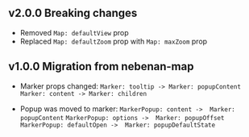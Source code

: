 ## v2.0.0 Breaking changes
- Removed `Map: defaultView` prop
- Replaced `Map: defaultZoom` prop with `Map: maxZoom` prop

## v1.0.0 Migration from nebenan-map
- Marker props changed:
`Marker: tooltip -> Marker: popupContent`
`Marker: content -> Marker: children`

- Popup was moved to marker:
`MarkerPopup: content ->  Marker: popupContent`
`MarkerPopup: options ->  Marker: popupOffset`
`MarkerPopup: defaultOpen ->  Marker: popupDefaultState`
